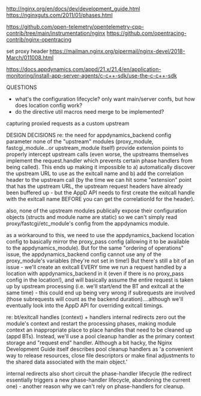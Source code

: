 http://nginx.org/en/docs/dev/development_guide.html
https://nginxguts.com/2011/01/phases.html

https://github.com/open-telemetry/opentelemetry-cpp-contrib/tree/main/instrumentation/nginx
https://github.com/opentracing-contrib/nginx-opentracing

set proxy header
https://mailman.nginx.org/pipermail/nginx-devel/2018-March/011008.html


https://docs.appdynamics.com/appd/21.x/21.4/en/application-monitoring/install-app-server-agents/c-c++-sdk/use-the-c-c++-sdk



QUESTIONS
- what's the configuration lifecycle?  only want main/server confs, but how does location config work?
- do the directive util macros need merge to be implemented?



capturing proxied requests as a custom upstream


DESIGN DECISIONS
re: the need for appdynamics_backend config parameter
none of the "upstream" modules (proxy_module, fastcgi_module...or upstream_module itself) provide extension points 
to properly intercept upstream calls (even worse, the upstreams themselves implement the request.handler
which prevents certain phase handlers from being called). This ends up making it impossible to 
a) automatically discover the upstream URL to use as the exitcall name and b) add the correlation
header to the upstream call (by the time we can hit some "extension" point that has the upstream
URL, the upstream request headers have already been buffered up - but the AppD API needs to first 
create the exitcall handle with the exitcall name BEFORE you can get the correlationId for the header).

also, none of the upstream modules publically expose their configuration objects (structs and module
name are static) so we can't simply read proxy/fastcgi/etc_module's config from the appdynamics module.

as a workaround to this, we need to use the appdynamics_backend location config to basically mirror
the proxy_pass config (allowing it to be available to the appdynamics_module).  But for the same
"ordering of operations" issue, the appdynamics_backend config cannot use any of the proxy_module's
variables (they're not set in time!)  But there's still a bit of an issue - we'll create an exitcall
EVERY time we run a request handled by a location with appdynamics_backend in it (even if there
is no proxy_pass config in the location!), and will basically assume the entire request is taken
up by upstream processing (i.e. we'll start/end the BT and exitcall at the same time) - this could
end up being very wrong if subrequests are involved (those subrequests will count as the backend
duration)....although we'll eventually look into the AppD API for overriding exitcall timings.

re: bt/exitcall handles (context) + handlers
internal redirects zero out the module's context and restart the processing phases, making
module context an inappropriate place to place handles that need to be cleaned up (appd BTs).
Instead, we'll use a pool cleanup handler as the primary context storage and "request end"
handler.  Although a bit hacky, the Nginx Development Guide itself describes pool cleanup
handlers as 'a convenient way to release resources, close file descriptors or make final 
adjustments to the shared data associated with the main object.'

internal redirects also short circuit the phase-handler lifecycle (the redirect essentially 
triggers a new phase-handler lifecycle, abandoning the current one) - another reason why we
can't rely on phase-handlers for cleanup.